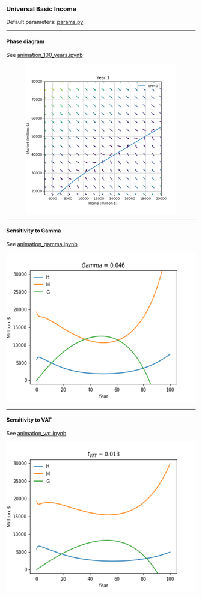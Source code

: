 ### Universal Basic Income

Default parameters: [params.py](params.py)

___
#### Phase diagram
See [animation_100_years.ipynb](animation_100_years.ipynb)

<p align="center">
    <img src="outputs/animated_time_4s_25fps_15arrows_0.006250vat.gif" alt="Image" height="400" />
</p>

___
#### Sensitivity to Gamma
See [animation_gamma.ipynb](animation_gamma.ipynb)

<p align="center">
    <img src="outputs/animated_gamma_4s_25fps.gif" alt="Image" height="400" />
</p>


___
#### Sensitivity to VAT
See [animation_vat.ipynb](animation_vat.ipynb)

<p align="center">
    <img src="outputs/animated_tVAT_4s_25fps.gif" alt="Image" height="400" />
</p>
